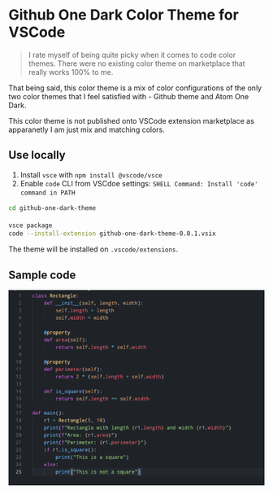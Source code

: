 # Github One Dark Color Theme for VSCode

> I rate myself of being quite picky when it comes to code color themes. There were no existing color theme on marketplace that really works 100% to me.

That being said, this color theme is a mix of color configurations of the only two color themes that I feel satisfied with - Github theme and Atom One Dark.

This color theme is not published onto VSCode extension marketplace as apparanetly I am just mix and matching colors.

## Use locally

1. Install `vsce` with `npm install @vscode/vsce`
2. Enable `code` CLI from VSCdoe settings: `SHELL Command: Install 'code' command in PATH`

```bash
cd github-one-dark-theme

vsce package
code --install-extension github-one-dark-theme-0.0.1.vsix
```

The theme will be installed on `.vscode/extensions`.

## Sample code

![Sample](./docs/demo.png)
